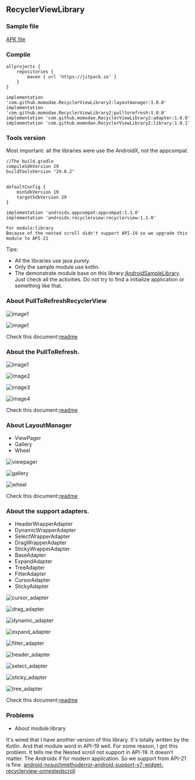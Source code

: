 ## RecyclerViewLibrary

### Sample file

[APK file](https://github.com/momodae/LibraryResources/blob/master/RecyclerViewLibrary/file/app-debug_1.0.0.apk?raw=true)

### Compile

```
allprojects {
    repositories {
        maven { url 'https://jitpack.io' }
    }
}

implementation 'com.github.momodae.RecyclerViewLibrary2:layoutmanager:1.0.0'
implementation 'com.github.momodae.RecyclerViewLibrary2:pulltorefresh:1.0.0'
implementation 'com.github.momodae.RecyclerViewLibrary2:adapter:1.0.0'
implementation 'com.github.momodae.RecyclerViewLibrary2:library:1.0.1'
```

### Tools version

Most important: all the libraries were use the AndroidX, not the appcompat.

```
//The build.gradle
compileSdkVersion 29
buildToolsVersion "29.0.2"


defaultConfig {
    minSdkVersion 19
    targetSdkVersion 29
}

implementation 'androidx.appcompat:appcompat:1.1.0'
implementation 'androidx.recyclerview:recyclerview:1.1.0'

For module:library
Because of the nested scroll didn't support API-19 so we upgrade this module to API-21
```


Tips:
* All the libraries use java purely.
* Only the sample module use kotlin.
* The demonstrate module base on this library:[AndroidSampleLibrary](https://github.com/momodae/AndroidSampleLibrary). Just check all the activities. Do not try to find a initialize application or something like that.


### About PullToRefreshRecyclerView
![image1](https://github.com/momodae/LibraryResources/blob/master/RecyclerViewLibrary/image/library/image1.gif?raw=true)

![image1](https://github.com/momodae/LibraryResources/blob/master/RecyclerViewLibrary/image/library/image2.gif?raw=true)

Check this document:[readme](library/README.MD)

### About the PullToRefresh.

![image1](https://github.com/momodae/LibraryResources/blob/master/RecyclerViewLibrary/image/pulltorefresh/image1.gif?raw=true)

![image2](https://github.com/momodae/LibraryResources/blob/master/RecyclerViewLibrary/image/pulltorefresh/image2.gif?raw=true)

![image3](https://github.com/momodae/LibraryResources/blob/master/RecyclerViewLibrary/image/pulltorefresh/image3.gif?raw=true)

![image4](https://github.com/momodae/LibraryResources/blob/master/RecyclerViewLibrary/image/pulltorefresh/image4.gif?raw=true)


Check this document:[readme](pulltorefresh/README.MD)

### About LayoutManager
* ViewPager
* Gallery
* Wheel

![viewpager](https://github.com/momodae/LibraryResources/blob/master/RecyclerViewLibrary/image/layoutmanager/viewpager.gif?raw=true)

![gallery](https://github.com/momodae/LibraryResources/blob/master/RecyclerViewLibrary/image/layoutmanager/gallery.gif?raw=true)

![wheel](https://github.com/momodae/LibraryResources/blob/master/RecyclerViewLibrary/image/layoutmanager/wheel.gif?raw=true)


Check this document:[readme](layoutmanager/README.MD)

### About the support adapters.

* HeaderWrapperAdapter
* DynamicWrapperAdapter
* SelectWrapperAdapter
* DragWrapperAdapter
* StickyWrapperAdapter
* BaseAdapter
* ExpandAdapter
* TreeAdapter
* FilterAdapter
* CursorAdapter
* StickyAdapter


![cursor_adapter](https://github.com/momodae/LibraryResources/blob/master/RecyclerViewLibrary/image/adapter/cursor_adapter.gif?raw=true)

![drag_adapter](https://github.com/momodae/LibraryResources/blob/master/RecyclerViewLibrary/image/adapter/drag_adapter.gif?raw=true)

![dynamic_adapter](https://github.com/momodae/LibraryResources/blob/master/RecyclerViewLibrary/image/adapter/dynamic_adapter.gif?raw=true)

![expand_adapter](https://github.com/momodae/LibraryResources/blob/master/RecyclerViewLibrary/image/adapter/expand_adapter.gif?raw=true)

![filter_adapter](https://github.com/momodae/LibraryResources/blob/master/RecyclerViewLibrary/image/adapter/filter_adapter.gif?raw=true)

![header_adapter](https://github.com/momodae/LibraryResources/blob/master/RecyclerViewLibrary/image/adapter/header_adapter.gif?raw=true)

![select_adapter](https://github.com/momodae/LibraryResources/blob/master/RecyclerViewLibrary/image/adapter/select_adapter.gif?raw=true)

![sticky_adapter](https://github.com/momodae/LibraryResources/blob/master/RecyclerViewLibrary/image/adapter/sticky_adapter.gif?raw=true)

![tree_adapter](https://github.com/momodae/LibraryResources/blob/master/RecyclerViewLibrary/image/adapter/tree_adapter.gif?raw=true)

Check this document:[readme](adapter/README.MD)


### Problems

* About module:library

It's wired that I have another version of this library. It's totally written by the Kotlin.
And that module word in API-19 well. For some reason, I got this problem. It tells me the Nested scroll not support in API-19.
It doesn't matter. The Androidx if for modern application. So we support from API-21 is fine.
[android-nosuchmethoderror-android-support-v7-widget-recyclerview-onnestedscroll](https://stackoverflow.com/questions/50198392/android-nosuchmethoderror-android-support-v7-widget-recyclerview-onnestedscroll)
